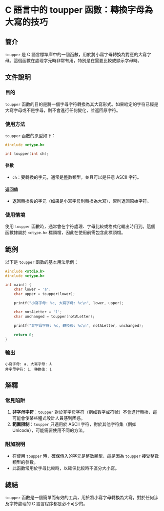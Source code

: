 <!--
Meta Description: # C 語言中的 toupper 函數：轉換字母為大寫的技巧 ## 簡介 `toupper` 是 C 語言標準庫中的一個函數，用於將小寫字母轉換為對應的大寫字母。這個函數在處理字元時非常有用，特別是在需要比較或顯示字母時。 ## 文件說明 ### 目的 `toupper` 函數的目的是將一個字母字符...
Meta Keywords: toupper, char, include, ctype, int
-->

# C 語言中的 toupper 函數：轉換字母為大寫的技巧

## 簡介
`toupper` 是 C 語言標準庫中的一個函數，用於將小寫字母轉換為對應的大寫字母。這個函數在處理字元時非常有用，特別是在需要比較或顯示字母時。

## 文件說明
### 目的
`toupper` 函數的目的是將一個字母字符轉換為其大寫形式。如果給定的字符已經是大寫字母或不是字母，則不會進行任何變化，並返回原字符。

### 使用方法
`toupper` 函數的原型如下：

```c
#include <ctype.h>

int toupper(int ch);
```

#### 參數
- `ch`：要轉換的字元，通常是整數類型，並且可以是任意 ASCII 字符。

#### 返回值
- 返回轉換後的字元（如果是小寫字母則轉換為大寫），否則返回原始字符。

### 使用情境
使用 `toupper` 函數時，通常會在字符處理、字母比較或格式化輸出時用到。這個函數隸屬於 `<ctype.h>` 標頭檔，因此在使用前需包含此標頭檔。

## 範例
以下是 `toupper` 函數的基本用法示例：

```c
#include <stdio.h>
#include <ctype.h>

int main() {
    char lower = 'a';
    char upper = toupper(lower);
    
    printf("小寫字母: %c, 大寫字母: %c\n", lower, upper);
    
    char notALetter = '1';
    char unchanged = toupper(notALetter);
    
    printf("非字母字符: %c, 轉換後: %c\n", notALetter, unchanged);
    
    return 0;
}
```

### 輸出
```
小寫字母: a, 大寫字母: A
非字母字符: 1, 轉換後: 1
```

## 解釋
### 常見陷阱
1. **非字母字符**：`toupper` 對於非字母字符（例如數字或符號）不會進行轉換，這可能會使某些程式設計人員感到困惑。
2. **範圍限制**：`toupper` 只適用於 ASCII 字符，對於其他字符集（例如 Unicode），可能需要使用不同的方法。

### 附加說明
- 在使用 `toupper` 時，確保傳入的字元是整數類型，這是因為 `toupper` 接受整數類型的參數。
- 此函數常用於字母比較時，以確保比較時不區分大小寫。

## 總結
`toupper` 函數是一個簡單而有效的工具，用於將小寫字母轉換為大寫，對於任何涉及字符處理的 C 語言程序都是必不可少的。